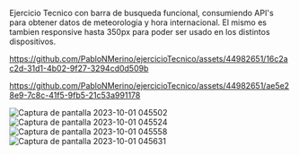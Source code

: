 
Ejercicio Tecnico con barra de busqueda funcional, consumiendo API's para obtener datos de meteorologia y hora internacional.
El mismo es tambien responsive hasta 350px para poder ser usado en los distintos dispositivos.



https://github.com/PabloNMerino/ejercicioTecnico/assets/44982651/16c2ac2d-31d1-4b02-9f27-3294cd0d509b




https://github.com/PabloNMerino/ejercicioTecnico/assets/44982651/ae5e28e9-7c8c-41f5-9fb5-21c53a991178




![Captura de pantalla 2023-10-01 045502](https://github.com/PabloNMerino/ejercicioTecnico/assets/44982651/5f874423-121f-40ab-8d1c-f58886956116)
![Captura de pantalla 2023-10-01 045524](https://github.com/PabloNMerino/ejercicioTecnico/assets/44982651/09e4c7f6-3d26-4c24-bb44-d16e5d2ca35c)
![Captura de pantalla 2023-10-01 045558](https://github.com/PabloNMerino/ejercicioTecnico/assets/44982651/2373a89c-2abe-4a0d-8a92-ddfd88d6e678)
![Captura de pantalla 2023-10-01 045631](https://github.com/PabloNMerino/ejercicioTecnico/assets/44982651/ed955866-583e-404d-ae6d-f9a36539da9f)
